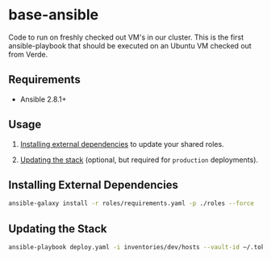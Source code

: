 # base-ansible
Code to run on freshly checked out VM's in our cluster. This is the first ansible-playbook that should be executed on an Ubuntu VM checked out from Verde.

## Requirements
- Ansible 2.8.1+

## Usage
1. [Installing external dependencies](#installing-external-dependencies) to update your shared roles.

2. [Updating the stack](#updating-the-stack) (optional, but required for `production` deployments).

## Installing External Dependencies
```bash
ansible-galaxy install -r roles/requirements.yaml -p ./roles --force
```

## Updating the Stack
```bash
ansible-playbook deploy.yaml -i inventories/dev/hosts --vault-id ~/.tokens/vault.txt
```
